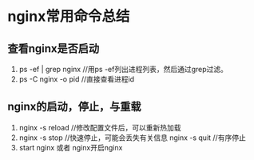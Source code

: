 # nginx常用命令总结

## 查看nginx是否启动

1. ps -ef | grep nginx //用ps -ef列出进程列表，然后通过grep过滤。 
2. ps -C nginx -o pid //直接查看进程id

## nginx的启动，停止，与重载

1. nginx -s reload //修改配置文件后，可以重新热加载 
2. nginx -s stop //快速停止，可能会丢失有关信息 nginx -s quit //有序停止 
3. start nginx 或者 nginx开启nginx
